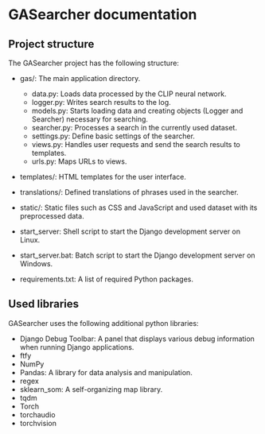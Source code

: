 # GASearcher documentation
## Project structure
The GASearcher project has the following structure:

* gas/: The main application directory.
  * data.py: Loads data processed by the CLIP neural network.
  * logger.py: Writes search results to the log.
  * models.py: Starts loading data and creating objects (Logger and Searcher) necessary for searching.
  * searcher.py: Processes a search in the currently used dataset.
  * settings.py: Define basic settings of the searcher.
  * views.py: Handles user requests and send the search results to templates.
  * urls.py: Maps URLs to views.
  
* templates/: HTML templates for the user interface.
* translations/: Defined translations of phrases used in the searcher.
* static/: Static files such as CSS and JavaScript and used dataset with its preprocessed data.
* start_server: Shell script to start the Django development server on Linux.
* start_server.bat: Batch script to start the Django development server on Windows.
* requirements.txt: A list of required Python packages.

## Used libraries
GASearcher uses the following additional python libraries:

* Django Debug Toolbar: A panel that displays various debug information when running Django applications. 
* ftfy
* NumPy
* Pandas: A library for data analysis and manipulation. 
* regex
* sklearn_som: A self-organizing map library. 
* tqdm
* Torch
* torchaudio
* torchvision
